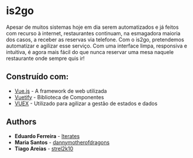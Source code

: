 # is2go

Apesar de muitos sistemas hoje em dia serem automatizados e já feitos com recurso à internet, restaurantes continuam, na esmagadora maioria dos casos, a receber as reservas via telefone. Com o is2go, pretendemos automatizar e agilizar esse serviço. Com uma interface limpa, responsiva e intuitiva, é agora mais fácil do que nunca reservar uma mesa naquele restaurante onde sempre quis ir!

## Construído com:

* [Vue.js](https://vuejs.org/v2/guide/) - A framework de web utilizada
* [Vuetify](https://vuetifyjs.com/en/introduction/why-vuetify) - Biblioteca de Componentes
* [VUEX](https://vuex.vuejs.org/installation.html) - Utilizado para agilizar a gestão de estados e dados

## Authors

* **Eduardo Ferreira** - [lterates](https://github.com/lterates)
* **Maria Santos** - [dannymotherofdragons](https://github.com/dannymotherofdragons)
* **Tiago Areias** - [strel2k10](https://github.com/strel2k10)
